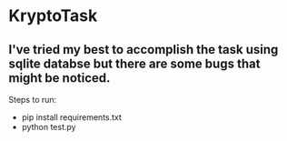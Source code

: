 # KryptoTask

## I've tried my best to accomplish the task using sqlite databse but there are some bugs that might be noticed.

Steps to run:
- pip install requirements.txt
- python test.py
